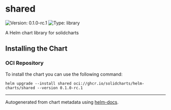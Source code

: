 # shared

![Version: 0.1.0-rc.1](https://img.shields.io/badge/Version-0.1.0--rc.1-informational?style=flat-square) ![Type: library](https://img.shields.io/badge/Type-library-informational?style=flat-square)

A Helm chart library for solidcharts

## Installing the Chart

### OCI Repository

To install the chart you can use the following command:

```shell
helm upgrade --install shared oci://ghcr.io/solidcharts/helm-charts/shared --version 0.1.0-rc.1
```

----------------------------------------------

Autogenerated from chart metadata using [helm-docs](https://github.com/norwoodj/helm-docs/).
